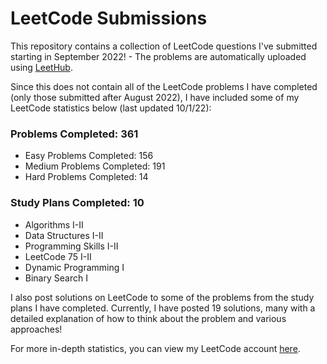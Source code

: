 # LeetCode Submissions
This repository contains a collection of LeetCode questions I've submitted starting in September 2022! - The problems are automatically uploaded using [LeetHub](https://github.com/QasimWani/LeetHub).

Since this does not contain all of the LeetCode problems I have completed (only those submitted after August 2022), I have included some of my LeetCode statistics below (last updated 10/1/22):

### Problems Completed: 361
* Easy Problems Completed: 156
* Medium Problems Completed: 191
* Hard Problems Completed: 14

### Study Plans Completed: 10
* Algorithms I-II
* Data Structures I-II
* Programming Skills I-II
* LeetCode 75 I-II
* Dynamic Programming I
* Binary Search I

I also post solutions on LeetCode to some of the problems from the study plans I have completed. Currently, I have posted 19 solutions, many with a detailed explanation of how to think about the problem and various approaches!

For more in-depth statistics, you can view my LeetCode account [here](https://leetcode.com/bloomh/).
